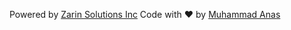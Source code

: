 <p>Powered by <a href="https://zarinsolutions.com/">Zarin Solutions Inc</a> Code with ❤️ by <a href="https://anas.zarin.solutions">Muhammad Anas</a></p>

